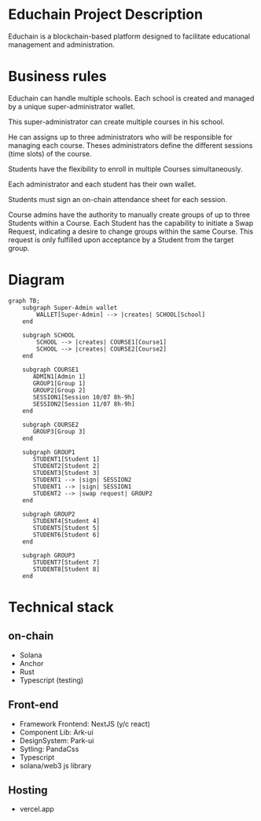 # Educhain Project Description

Educhain is a blockchain-based platform designed to facilitate educational management and administration.

# Business rules

Educhain can handle multiple schools.
Each school is created and managed by a unique super-administrator wallet.

This super-administrator can create multiple courses in his school.

He can assigns up to three administrators who will be responsible for managing each course.
Theses administrators define the different sessions (time slots) of the course.

Students have the flexibility to enroll in multiple Courses simultaneously.

Each administrator and each student has their own wallet.

Students must sign an on-chain attendance sheet for each session. 

Course admins have the authority to manually create groups of up to three Students within a Course. Each Student has the capability to initiate a Swap Request, indicating a desire to change groups within the same Course. This request is only fulfilled upon acceptance by a Student from the target group.

# Diagram

```mermaid
graph TB;
    subgraph Super-Admin wallet
        WALLET[Super-Admin] --> |creates| SCHOOL[School]
    end

    subgraph SCHOOL
        SCHOOL --> |creates| COURSE1[Course1]
        SCHOOL --> |creates| COURSE2[Course2]
    end

    subgraph COURSE1
       ADMIN1[Admin 1]
       GROUP1[Group 1]
       GROUP2[Group 2]
       SESSION1[Session 10/07 8h-9h]
       SESSION2[Session 11/07 8h-9h]
    end

    subgraph COURSE2
       GROUP3[Group 3]
    end

    subgraph GROUP1
       STUDENT1[Student 1]
       STUDENT2[Student 2]
       STUDENT3[Student 3]
       STUDENT1 --> |sign| SESSION2
       STUDENT1 --> |sign| SESSION1
       STUDENT2 --> |swap request| GROUP2
    end

    subgraph GROUP2
       STUDENT4[Student 4]
       STUDENT5[Student 5]
       STUDENT6[Student 6]
    end

    subgraph GROUP3
       STUDENT7[Student 7]
       STUDENT8[Student 8]
    end

```

# Technical stack

## on-chain
- Solana
- Anchor
- Rust
- Typescript (testing)

## Front-end
- Framework Frontend: NextJS (y/c react)
- Component Lib: Ark-ui
- DesignSystem: Park-ui
- Sytling: PandaCss
- Typescript
- solana/web3 js library

## Hosting
- vercel.app
